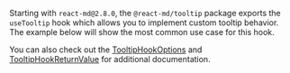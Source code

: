 Starting with `react-md@2.8.0`, the `@react-md/tooltip` package exports the
`useTooltip` hook which allows you to implement custom tooltip behavior. The
example below will show the most common use case for this hook.

You can also check out the
[TooltipHookOptions]({{GITHUB_FILE_URL}}/packages/tooltip/src/useTooltip.ts#L206)
and
[TooltipHookReturnValue]({{GITHUB_FILE_URL}}/packages/tooltip/src/useTooltip.ts#L252)
for additional documentation.
